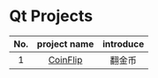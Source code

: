 # Qt Projects
| No.  |                         project name                         | introduce |
| :--: | :----------------------------------------------------------: | :-------: |
|  1   | [CoinFlip](https://github.com/crossoverpptx/Qt-Projects/tree/main/01%20CoinFlip) |  翻金币   |

